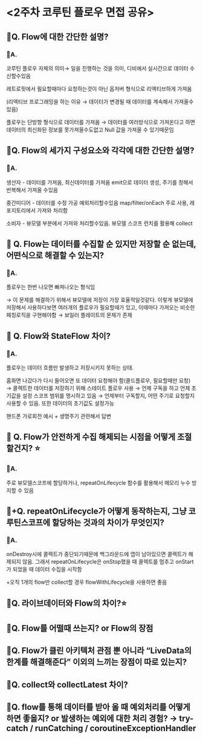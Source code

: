 # <2주차 코루틴 플로우 면접 공유>

## 🍎Q. Flow에 대한 간단한 설명?

### 🍏A. 
코루틴 플로우 자체의 의미→ 일을 진행하는 것을 의미, 디비에서 실시간으로 데이터 수신할수있음

레트로핏에서 필요할때마다 요청하는것이 아닌 옵저버 형식으로 리액티브하게 가져옴

(리액티브 프로그래밍을 하는 이유 → 데이터가 변경될 때 데이터를 계속해서 가져올수있음)

플로우는 단방향 형식으로 데이터를 가져옴 → 데이터를 여러방식으로 가져온다고 하면 데이터의 최신화된 정보를 못가져올수도없고 Null 값을 가져올 수 있기때문임

## 🍎Q. Flow의 세가지 구성요소와 각각에 대한 간단한 설명?

### 🍏A. 
생산자 - 데이터를 가져옴, 최신데이터를 가져옴 emit으로 데이터 생성, 주기를 정해서 반복해서 가져올 수있음

중간미디어 - 데이터를 수정 가공 예외처리할수있음 map/filter/onEach 주로 사용, 레포지토리에서 가져와 처리함

소비자 - 뷰모델 부분에서 가져와 처리할수있음. 뷰모델 스코프 런치를 활용해 collect

## 🍎 Q. Flow는 데이터를 수집할 순 있지만 저장할 순 없는데, 어떤식으로 해결할 수 있는지?

### 🍏A. 
플로우는 한번 나오면 빠져나오는 형식임

 → 이 문제를 해결하기 위해서 뷰모델에 저장이 가장 효율적일것같다. 이렇게 뷰모델에 저장해서 사용하다보면 여러개의 플로우가 필요할때가 있고, 이때마다 가져오는 비슷한 페칭로직을 구현해야함 →  보일러 플레이트의 문제가 존재

## 🍎 Q. Flow와 StateFlow 차이?

### 🍏A. 
플로우는 데이터 흐름만 발생하고 저장시키지 못하는 상태.

홈화면 나갔다가 다시 들어오면 또 데이터 요청해야 함(콜드플로우, 필요할때만 요청) → 콜렉트한 데이터를 저장하기 위해 스테이트 플로우 사용 → 언제 구독을 하고 언제 초기값을 설정 스코프 범위를 명시하고 있음 → 언제부터 구독할지, 어떤 주기로 요청할지 사용할 수 있음. 또한 데이터의 초기값도 설정가능

핸드폰 가로회전 예시 + 생명주기 관련해서 답변

## 🍎 Q. Flow가 안전하게 수집 해제되는 시점을 어떻게 조절할건지? ⭐️

### 🍏A.  
주로 뷰모델스코프에 할당하거나, repeatOnLifecycle 함수를 활용해서 메모리 누수 방지할 수 있음

## 🍎+Q. repeatOnLifecycle가 어떻게 동작하는지, 그냥 코루틴스코프에 할당하는 것과의 차이가 무엇인지?

### 🍏A. 
onDestroy시에 콜렉트가 중단되기때문에 백그라운드에 앱이 남아있으면 콜렉트가 해제되지 않음. 그래서 repeatOnLifecycle은 onStop했을 때 콜렉트를 멈추고 onStart가 되었을 때 데이터 수집을 시작함

+오직 1개의 flow만 collect할 경우 flowWithLifecycle을 사용하면 좋음

##  🍎Q. 라이브데이터와 Flow의 차이?⭐️

## 🍎Q. Flow를 어떨때 쓰는지? or Flow의 장점

## 🍎Q. Flow가 클린 아키텍처 관점 뿐 아니라 “LiveData의 한계를 해결해준다” 이외의 느끼는 장점이 따로 있는지?

## 🍎Q. collect와 collectLatest 차이?

## 🍎Q. flow를 통해 데이터를 받아 올 때 예외처리를 어떻게 하면 좋을지? or 발생하는 예외에 대한 처리 경험? → try-catch / runCatching / coroutineExceptionHandler
